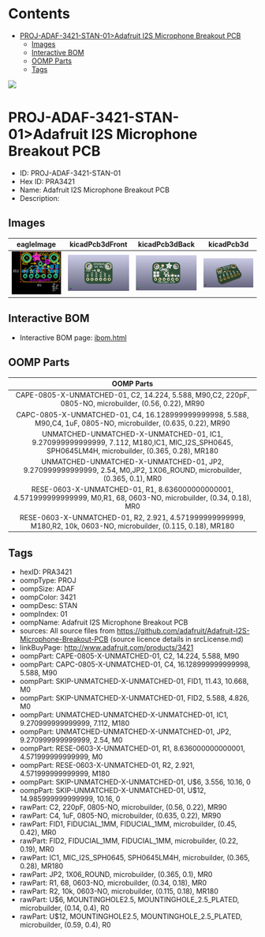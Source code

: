 



Contents
========

* [PROJ-ADAF-3421-STAN-01>Adafruit I2S Microphone Breakout PCB](#proj-adaf-3421-stan-01adafruit-i2s-microphone-breakout-pcb)
	* [Images](#images)
	* [Interactive BOM](#interactive-bom)
	* [OOMP Parts](#oomp-parts)
	* [Tags](#tags)
  
![][im]
# PROJ-ADAF-3421-STAN-01>Adafruit I2S Microphone Breakout PCB

- ID: PROJ-ADAF-3421-STAN-01
- Hex ID: PRA3421
- Name: Adafruit I2S Microphone Breakout PCB
- Description: 

## Images
  
  

|eagleImage|kicadPcb3dFront|kicadPcb3dBack|kicadPcb3d|
| :---: | :---: | :---: | :---: |
|[![eagleImage](eagleImage_140.png)](eagleImage_600.png)|[![kicadPcb3dFront](kicadPcb3dFront_140.png)](kicadPcb3dFront_600.png)|[![kicadPcb3dBack](kicadPcb3dBack_140.png)](kicadPcb3dBack_600.png)|[![kicadPcb3d](kicadPcb3d_140.png)](kicadPcb3d_600.png)|

## Interactive BOM

- Interactive BOM page: [ibom.html](kicad/bom/ibom.html)

## OOMP Parts
  

|OOMP Parts|
| :---: |
|CAPE-0805-X-UNMATCHED-01, C2, 14.224, 5.588, M90,C2, 220pF, 0805-NO, microbuilder, (0.56, 0.22), MR90|
|CAPC-0805-X-UNMATCHED-01, C4, 16.128999999999998, 5.588, M90,C4, 1uF, 0805-NO, microbuilder, (0.635, 0.22), MR90|
|UNMATCHED-UNMATCHED-X-UNMATCHED-01, IC1, 9.270999999999999, 7.112, M180,IC1, MIC_I2S_SPH0645, SPH0645LM4H, microbuilder, (0.365, 0.28), MR180|
|UNMATCHED-UNMATCHED-X-UNMATCHED-01, JP2, 9.270999999999999, 2.54, M0,JP2, 1X06_ROUND, microbuilder, (0.365, 0.1), MR0|
|RESE-0603-X-UNMATCHED-01, R1, 8.636000000000001, 4.571999999999999, M0,R1, 68, 0603-NO, microbuilder, (0.34, 0.18), MR0|
|RESE-0603-X-UNMATCHED-01, R2, 2.921, 4.571999999999999, M180,R2, 10k, 0603-NO, microbuilder, (0.115, 0.18), MR180|

## Tags

- hexID: PRA3421
- oompType: PROJ
- oompSize: ADAF
- oompColor: 3421
- oompDesc: STAN
- oompIndex: 01
- oompName: Adafruit I2S Microphone Breakout PCB
- sources: All source files from https://github.com/adafruit/Adafruit-I2S-Microphone-Breakout-PCB (source licence details in srcLicense.md)
- linkBuyPage: http://www.adafruit.com/products/3421
- oompPart: CAPE-0805-X-UNMATCHED-01, C2, 14.224, 5.588, M90
- oompPart: CAPC-0805-X-UNMATCHED-01, C4, 16.128999999999998, 5.588, M90
- oompPart: SKIP-UNMATCHED-X-UNMATCHED-01, FID1, 11.43, 10.668, M0
- oompPart: SKIP-UNMATCHED-X-UNMATCHED-01, FID2, 5.588, 4.826, M0
- oompPart: UNMATCHED-UNMATCHED-X-UNMATCHED-01, IC1, 9.270999999999999, 7.112, M180
- oompPart: UNMATCHED-UNMATCHED-X-UNMATCHED-01, JP2, 9.270999999999999, 2.54, M0
- oompPart: RESE-0603-X-UNMATCHED-01, R1, 8.636000000000001, 4.571999999999999, M0
- oompPart: RESE-0603-X-UNMATCHED-01, R2, 2.921, 4.571999999999999, M180
- oompPart: SKIP-UNMATCHED-X-UNMATCHED-01, U$6, 3.556, 10.16, 0
- oompPart: SKIP-UNMATCHED-X-UNMATCHED-01, U$12, 14.985999999999999, 10.16, 0
- rawPart: C2, 220pF, 0805-NO, microbuilder, (0.56, 0.22), MR90
- rawPart: C4, 1uF, 0805-NO, microbuilder, (0.635, 0.22), MR90
- rawPart: FID1, FIDUCIAL_1MM, FIDUCIAL_1MM, microbuilder, (0.45, 0.42), MR0
- rawPart: FID2, FIDUCIAL_1MM, FIDUCIAL_1MM, microbuilder, (0.22, 0.19), MR0
- rawPart: IC1, MIC_I2S_SPH0645, SPH0645LM4H, microbuilder, (0.365, 0.28), MR180
- rawPart: JP2, 1X06_ROUND, microbuilder, (0.365, 0.1), MR0
- rawPart: R1, 68, 0603-NO, microbuilder, (0.34, 0.18), MR0
- rawPart: R2, 10k, 0603-NO, microbuilder, (0.115, 0.18), MR180
- rawPart: U$6, MOUNTINGHOLE2.5, MOUNTINGHOLE_2.5_PLATED, microbuilder, (0.14, 0.4), R0
- rawPart: U$12, MOUNTINGHOLE2.5, MOUNTINGHOLE_2.5_PLATED, microbuilder, (0.59, 0.4), R0



[im]: kicadPcb3d_450.png
